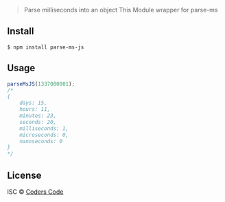 > Parse milliseconds into an object
> This Module wrapper for parse-ms


## Install

```
$ npm install parse-ms-js
```


## Usage

```js
parseMsJS(1337000001);
/*
{
	days: 15,
	hours: 11,
	minutes: 23,
	seconds: 20,
	milliseconds: 1,
	microseconds: 0,
	nanoseconds: 0
}
*/
```

## License

ISC © [Coders Code](https://discord.gg/cxJbCaqBPu)